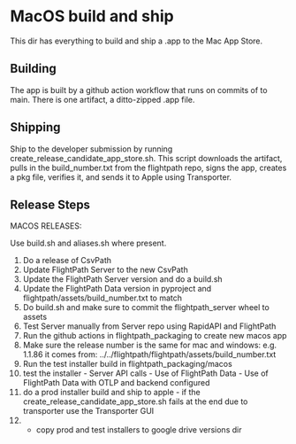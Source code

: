 

# MacOS build and ship

This dir has everything to build and ship a .app to the Mac App Store.

## Building

The app is built by a github action workflow that runs on commits of to main. There is one artifact, a ditto-zipped .app file.

## Shipping

Ship to the developer submission by running create_release_candidate_app_store.sh. This script downloads the artifact, pulls in the build_number.txt from the flightpath repo, signs the app, creates a pkg file, verifies it, and sends it to Apple using Transporter.

## Release Steps

MACOS RELEASES:

Use build.sh and aliases.sh where present.

1.  Do a release of CsvPath
2.  Update FlightPath Server to the new CsvPath
3.  Update the FlightPath Server version and do a build.sh
4.  Update the FlightPath Data version in pyproject and flightpath/assets/build_number.txt to match
5.  Do build.sh and make sure to commit the flightpath_server wheel to assets
6.  Test Server manually from Server repo using RapidAPI and FlightPath
7.  Run the github actions in flightpath_packaging to create new macos app
8.  Make sure the release number is the same for mac and windows: e.g. 1.1.86 it comes from: ../../flightpath/flightpath/assets/build_number.txt
9.  Run the test installer build in flightpath_packaging/macos
10.  test the installer
    - Server API calls
    - Use of FlightPath Data
    - Use of FlightPath Data with OTLP and backend configured
11.  do a prod installer build and ship to apple
    - if the create_release_candidate_app_store.sh fails at the end due to transporter use the Transporter GUI
12. - copy prod and test installers to google drive versions dir




